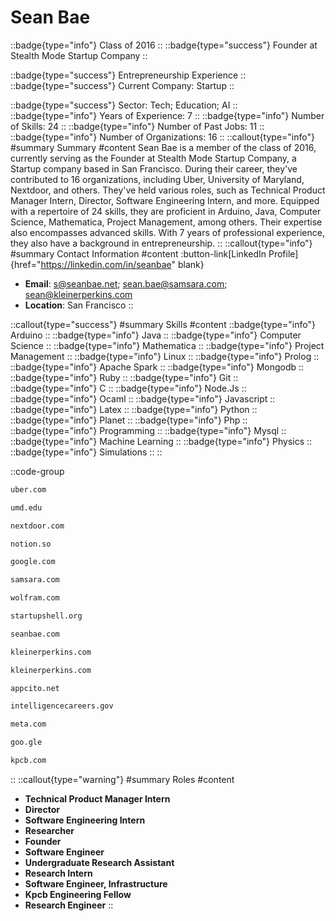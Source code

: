 # Sean Bae
::badge{type="info"}
Class of 2016
::
::badge{type="success"}
Founder at Stealth Mode Startup Company
::

::badge{type="success"}
Entrepreneurship Experience
::
::badge{type="success"}
Current Company: Startup
::

::badge{type="success"}
Sector: Tech; Education; AI
::
::badge{type="info"}
Years of Experience: 7
::
::badge{type="info"}
Number of Skills: 24
::
::badge{type="info"}
Number of Past Jobs: 11
::
::badge{type="info"}
Number of Organizations: 16
::
::callout{type="info"}
#summary
Summary
#content
Sean Bae is a member of the class of 2016, currently serving as the Founder at Stealth Mode Startup Company, a Startup company based in San Francisco. During their career, they've contributed to 16 organizations, including Uber, University of Maryland, Nextdoor, and others. They've held various roles, such as Technical Product Manager Intern, Director, Software Engineering Intern, and more. Equipped with a repertoire of 24 skills, they are proficient in Arduino, Java, Computer Science, Mathematica, Project Management, among others. Their expertise also encompasses advanced skills. With 7 years of professional experience, they also have a background in entrepreneurship.
::
::callout{type="info"}
#summary
Contact Information
#content
:button-link[LinkedIn Profile]{href="https://linkedin.com/in/seanbae" blank}
- **Email**: s@seanbae.net; sean.bae@samsara.com; sean@kleinerperkins.com
- **Location**: San Francisco
::

::callout{type="success"}
#summary
Skills
#content
::badge{type="info"}
Arduino
::
::badge{type="info"}
Java
::
::badge{type="info"}
Computer Science
::
::badge{type="info"}
Mathematica
::
::badge{type="info"}
Project Management
::
::badge{type="info"}
Linux
::
::badge{type="info"}
Prolog
::
::badge{type="info"}
Apache Spark
::
::badge{type="info"}
Mongodb
::
::badge{type="info"}
Ruby
::
::badge{type="info"}
Git
::
::badge{type="info"}
C
::
::badge{type="info"}
Node.Js
::
::badge{type="info"}
Ocaml
::
::badge{type="info"}
Javascript
::
::badge{type="info"}
Latex
::
::badge{type="info"}
Python
::
::badge{type="info"}
Planet
::
::badge{type="info"}
Php
::
::badge{type="info"}
Programming
::
::badge{type="info"}
Mysql
::
::badge{type="info"}
Machine Learning
::
::badge{type="info"}
Physics
::
::badge{type="info"}
Simulations
::
::

::code-group
```bash [Uber]
uber.com
```
```bash [University of Maryland]
umd.edu
```
```bash [Nextdoor]
nextdoor.com
```
```bash [Notion]
notion.so
```
```bash [Google]
google.com
```
```bash [Samsara]
samsara.com
```
```bash [Wolfram Research]
wolfram.com
```
```bash [Startup Shell]
startupshell.org
```
```bash [Sean Bae]
seanbae.com
```
```bash [KPCB]
kleinerperkins.com
```
```bash [Kleiner Perkins]
kleinerperkins.com
```
```bash [Stealth Mode Startup Company]
appcito.net
```
```bash [The National Security Agency]
intelligencecareers.gov
```
```bash [Meta]
meta.com
```
```bash [Google]
goo.gle
```
```bash [Kleiner Perkins Caufield & Byers]
kpcb.com
```
::
::callout{type="warning"}
#summary
Roles
#content
- **Technical Product Manager Intern**
- **Director**
- **Software Engineering Intern**
- **Researcher**
- **Founder**
- **Software Engineer**
- **Undergraduate Research Assistant**
- **Research Intern**
- **Software Engineer, Infrastructure**
- **Kpcb Engineering Fellow**
- **Research Engineer**
::

